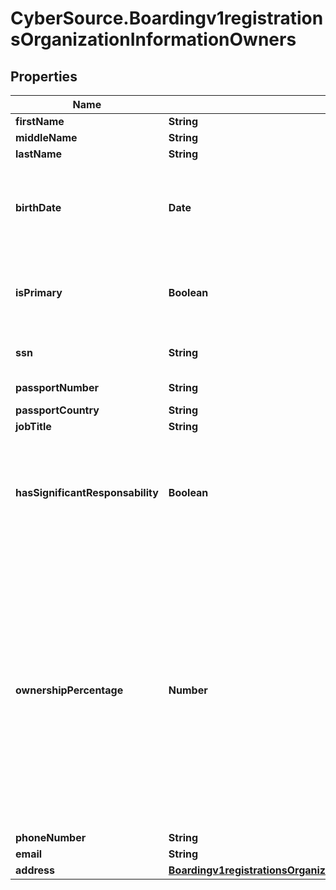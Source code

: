 # CyberSource.Boardingv1registrationsOrganizationInformationOwners

## Properties
Name | Type | Description | Notes
------------ | ------------- | ------------- | -------------
**firstName** | **String** |  | 
**middleName** | **String** |  | [optional] 
**lastName** | **String** |  | 
**birthDate** | **Date** | &#x60;Format: YYYY-MM-DD&#x60; Example 2016-08-11 equals August 11, 2016  | 
**isPrimary** | **Boolean** | Determines whether the owner is the Primary owner of the organization | 
**ssn** | **String** | Social Security Number | [optional] 
**passportNumber** | **String** | Passport number | [optional] 
**passportCountry** | **String** |  | [optional] 
**jobTitle** | **String** |  | 
**hasSignificantResponsability** | **Boolean** | Determines whether owner has significant responsibility to control, manage or direct the company | 
**ownershipPercentage** | **Number** | Determines the percentage of ownership this owner has. For the primary owner the percentage can be from 0-100; for other owners the percentage can be from 25-100 and the sum of ownership accross owners cannot exceed 100 | 
**phoneNumber** | **String** |  | 
**email** | **String** |  | 
**address** | [**Boardingv1registrationsOrganizationInformationBusinessInformationAddress**](Boardingv1registrationsOrganizationInformationBusinessInformationAddress.md) |  | 


